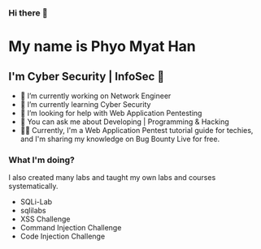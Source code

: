 ### Hi there 👋

<!--
**lukifox/lukifox** is a ✨ _special_ ✨ repository because its `README.md` (this file) appears on your GitHub profile.

Here are some ideas to get you started:

- 🔭 I’m currently working on ...
- 🌱 I’m currently learning ...
- 👯 I’m looking to collaborate on ...
- 🤔 I’m looking for help with ...
- 💬 Ask me about ...
- 📫 How to reach me: ...
- 😄 Pronouns: ...
- ⚡ Fun fact: ...
-->

# My name is Phyo Myat Han
## I'm Cyber Security | InfoSec 🤗

- 🔭 I’m currently working on Network Engineer
- 🌱 I’m currently learning Cyber Security
- 🤔 I’m looking for help with Web Application Pentesting
- 💬 You can ask me about Developing | Programming & Hacking
- 👨‍🏫 Currently, I'm a Web Application Pentest tutorial guide for techies, and I'm sharing my knowledge on Bug Bounty Live for free.

 ### What I'm doing?
 I also created many labs and taught my own labs and courses systematically.
 - SQLi-Lab
 - sqlilabs
 - XSS Challenge
 - Command Injection Challenge
 - Code Injection Challenge
